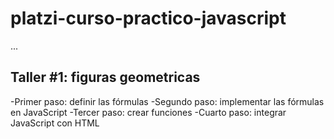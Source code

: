 # platzi-curso-practico-javascript

...

## Taller #1: figuras geometricas

-Primer paso: definir las fórmulas
-Segundo paso: implementar las fórmulas en JavaScript 
-Tercer paso: crear funciones
-Cuarto paso: integrar JavaScript con HTML
